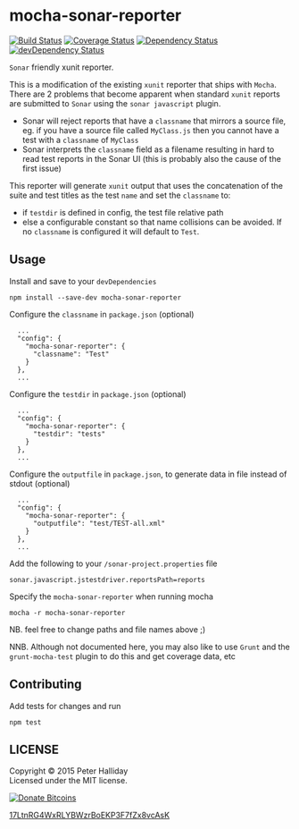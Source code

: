 mocha-sonar-reporter
====================

[![Build Status](https://travis-ci.org/pghalliday/mocha-sonar-reporter.png)](https://travis-ci.org/pghalliday/mocha-sonar-reporter)
[![Coverage Status](https://coveralls.io/repos/pghalliday/mocha-sonar-reporter/badge.png)](https://coveralls.io/r/pghalliday/mocha-sonar-reporter)
[![Dependency Status](https://david-dm.org/pghalliday/mocha-sonar-reporter.png?theme=shields.io)](https://david-dm.org/pghalliday/mocha-sonar-reporter)
[![devDependency Status](https://david-dm.org/pghalliday/mocha-sonar-reporter/dev-status.png?theme=shields.io)](https://david-dm.org/pghalliday/mocha-sonar-reporter#info=devDependencies)

`Sonar` friendly xunit reporter.

This is a modification of the existing `xunit` reporter that ships with `Mocha`. There are 2 problems that become apparent when standard `xunit` reports are submitted to `Sonar` using the `sonar javascript` plugin.

- Sonar will reject reports that have a `classname` that mirrors a source file, eg. if you have a source file called `MyClass.js` then you cannot have a test with a `classname` of `MyClass`
- Sonar interprets the `classname` field as a filename resulting in hard to read test reports in the Sonar UI (this is probably also the cause of the first issue)

This reporter will generate `xunit` output that uses the concatenation of the suite and test titles as the test `name` and set the `classname` to:

- if `testdir` is defined in config, the test file relative path
- else a configurable constant so that name collisions can be avoided. If no `classname` is configured it will default to `Test`.

Usage
-----

Install and save to your `devDependencies`

```
npm install --save-dev mocha-sonar-reporter
```

Configure the `classname` in `package.json` (optional)

```
  ...
  "config": {
    "mocha-sonar-reporter": {
      "classname": "Test"
    }
  },
  ...
```

Configure the `testdir` in `package.json` (optional)

```
  ...
  "config": {
    "mocha-sonar-reporter": {
      "testdir": "tests"
    }
  },
  ...
```

Configure the `outputfile` in `package.json`, to generate data in file instead of stdout (optional)

```
  ...
  "config": {
    "mocha-sonar-reporter": {
      "outputfile": "test/TEST-all.xml"
    }
  },
  ...
```

Add the following to your `/sonar-project.properties` file

```
sonar.javascript.jstestdriver.reportsPath=reports
```

Specify the `mocha-sonar-reporter` when running mocha

```
mocha -r mocha-sonar-reporter
```

NB. feel free to change paths and file names above ;)

NNB. Although not documented here, you may also like to use `Grunt` and the `grunt-mocha-test` plugin to do this and get coverage data, etc

Contributing
------------

Add tests for changes and run

```
npm test
```

LICENSE
-------

Copyright &copy; 2015 Peter Halliday  
Licensed under the MIT license.

[![Donate Bitcoins](http://i.imgur.com/b5BZsFH.png)](bitcoin:17LtnRG4WxRLYBWzrBoEKP3F7fZx8vcAsK?amount=0.01&label=grunt-mocha-test)

[17LtnRG4WxRLYBWzrBoEKP3F7fZx8vcAsK](bitcoin:17LtnRG4WxRLYBWzrBoEKP3F7fZx8vcAsK?amount=0.01&label=grunt-mocha-test)
